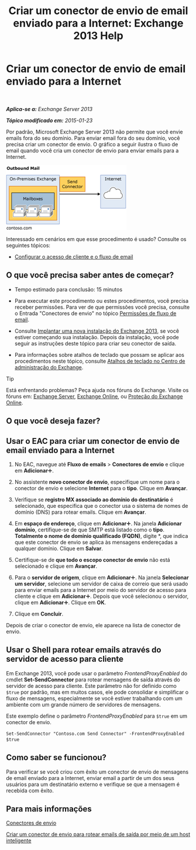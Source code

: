 ﻿---
title: 'Criar um conector de envio de email enviado para a Internet: Exchange 2013 Help'
TOCTitle: Criar um conector de envio de email enviado para a Internet
ms:assetid: 6deaefa8-1152-40d9-b1ba-9c19bdf8a928
ms:mtpsurl: https://technet.microsoft.com/pt-br/library/JJ657457(v=EXCHG.150)
ms:contentKeyID: 50485787
ms.date: 05/22/2018
mtps_version: v=EXCHG.150
ms.translationtype: MT
---

# Criar um conector de envio de email enviado para a Internet

 

_**Aplica-se a:** Exchange Server 2013_

_**Tópico modificado em:** 2015-01-23_

Por padrão, Microsoft Exchange Server 2013 não permite que você envie emails fora do seu domínio. Para enviar email fora do seu domínio, você precisa criar um conector de envio. O gráfico a seguir ilustra o fluxo de email quando você cria um conector de envio para enviar emails para a Internet.

![connector\_send\_onprem\_internet](images/JJ657457.e8963e4f-7dce-461f-bbcf-660278cefa35(EXCHG.150).gif "connector_send_onprem_internet")

Interessado em cenários em que esse procedimento é usado? Consulte os seguintes tópicos:

  - [Configurar o acesso de cliente e o fluxo de email](configure-mail-flow-and-client-access-exchange-2013-help.md)

## O que você precisa saber antes de começar?

  - Tempo estimado para conclusão: 15 minutos

  - Para executar este procedimento ou estes procedimentos, você precisa receber permissões. Para ver de que permissões você precisa, consulte o Entrada "Conectores de envio" no tópico [Permissões de fluxo de email](mail-flow-permissions-exchange-2013-help.md).

  - Consulte [Implantar uma nova instalação do Exchange 2013](deploy-a-new-installation-of-exchange-2013-exchange-2013-help.md), se você estiver começando sua instalação. Depois da instalação, você pode seguir as instruções deste tópico para criar seu conector de saída.

  - Para informações sobre atalhos de teclado que possam se aplicar aos procedimentos neste tópico, consulte [Atalhos de teclado no Centro de administração do Exchange](keyboard-shortcuts-in-the-exchange-admin-center-exchange-online-protection-help.md).


> [!TIP]
> Está enfrentando problemas? Peça ajuda nos fóruns do Exchange. Visite os fóruns em: <A href="https://go.microsoft.com/fwlink/p/?linkid=60612">Exchange Server</A>, <A href="https://go.microsoft.com/fwlink/p/?linkid=267542">Exchange Online</A>, ou <A href="https://go.microsoft.com/fwlink/p/?linkid=285351">Proteção do Exchange Online</A>.



## O que você deseja fazer?

## Usar o EAC para criar um conector de envio de email enviado para a Internet

1.  No EAC, navegue até **Fluxo de emails** \> **Conectores de envio** e clique em **Adicionar**![Ícone Adicionar](images/JJ218640.c1e75329-d6d7-4073-a27d-498590bbb558(EXCHG.150).gif "Ícone Adicionar").

2.  No assistente **novo conector de envio**, especifique um nome para o conector de envio e selecione **Internet** para o **tipo**. Clique em **Avançar**.

3.  Verifique se **registro MX associado ao domínio do destinatário** é selecionado, que especifica que o conector usa o sistema de nomes de domínio (DNS) para rotear emails. Clique em **Avançar**.

4.  Em **espaço de endereço**, clique em **Adicionar**![Ícone Adicionar](images/JJ218640.c1e75329-d6d7-4073-a27d-498590bbb558(EXCHG.150).gif "Ícone Adicionar"). Na janela **Adicionar domínio**, certifique-se de que SMTP está listado como o **tipo**. **Totalmente o nome de domínio qualificado (FQDN)**, digite \*, que indica que este conector de envio se aplica às mensagens endereçadas a qualquer domínio. Clique em **Salvar**.

5.  Certifique-se de **que todo o escopo conector de envio** não está selecionado e clique em **Avançar**.

6.  Para o **servidor de origem**, clique em **Adicionar**![Ícone Adicionar](images/JJ218640.c1e75329-d6d7-4073-a27d-498590bbb558(EXCHG.150).gif "Ícone Adicionar"). Na janela **Selecionar um servidor**, selecione um servidor de caixa de correio que será usado para enviar emails para a Internet por meio do servidor de acesso para cliente e clique em **Adicionar**![Ícone Adicionar](images/JJ218640.c1e75329-d6d7-4073-a27d-498590bbb558(EXCHG.150).gif "Ícone Adicionar"). Depois que você selecionou o servidor, clique em **Adicionar**![Ícone Adicionar](images/JJ218640.c1e75329-d6d7-4073-a27d-498590bbb558(EXCHG.150).gif "Ícone Adicionar"). Clique em **OK**.

7.  Clique em **Concluir**.

Depois de criar o conector de envio, ele aparece na lista de conector de envio.

## Usar o Shell para rotear emails através do servidor de acesso para cliente

Em Exchange 2013, você pode usar o parâmetro *FrontendProxyEnabled* do cmdlet **Set-SendConnector** para rotear mensagens de saída através do servidor de acesso para cliente. Este parâmetro não for definido como `$true` por padrão, mas em muitos casos, ele pode consolidar e simplificar o fluxo de mensagens, especialmente se você estiver trabalhando com um ambiente com um grande número de servidores de mensagens.

Este exemplo define o parâmetro *FrontendProxyEnabled* para `$true` em um conector de envio.

    Set-SendConnector "Contoso.com Send Connector" -FrontendProxyEnabled $true

## Como saber se funcionou?

Para verificar se você criou com êxito um conector de envio de mensagens de email enviado para a Internet, enviar email a partir de um dos seus usuários para um destinatário externo e verifique se que a mensagem é recebida com êxito.

## Para mais informações

[Conectores de envio](send-connectors-exchange-2013-help.md)

[Criar um conector de envio para rotear emails de saída por meio de um host inteligente](create-a-send-connector-to-route-outbound-email-through-a-smart-host-exchange-2013-help.md)

